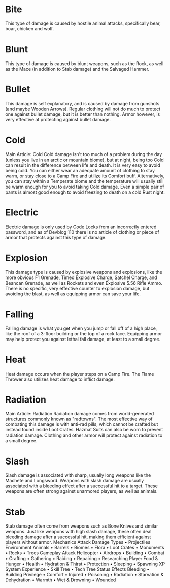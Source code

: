 #  Bite

This type of damage is caused by hostile animal attacks, specifically bear, boar, chicken and wolf.
#  Blunt

This type of damage is caused by blunt weapons, such as the Rock, as well as the Mace (in addition to Stab damage) and the Salvaged Hammer.
#  Bullet

This damage is self explanatory, and is caused by damage from gunshots (and maybe Wooden Arrows). Regular clothing will not do much to protect one against bullet damage, but it is better than nothing. Armor however, is very effective at protecting against bullet damage.
#  Cold

Main Article: Cold
Cold damage isn't too much of a problem during the day (unless you live in an arctic or mountain biome), but at night, being too Cold can result in the difference between life and death. It is very easy to avoid being cold. You can either wear an adequate amount of clothing to stay warm, or stay close to a Camp Fire and utilize its Comfort buff. Alternatively, you can stay within a Temperate biome and the temperature will usually still be warm enough for you to avoid taking Cold damage. Even a simple pair of pants is almost good enough to avoid freezing to death on a cold Rust night.
#  Electric

Electric damage is only used by Code Locks from an incorrectly entered password, and as of Devblog 110 there is no article of clothing or piece of armor that protects against this type of damage.
#  Explosion

This damage type is caused by explosive weapons and explosions, like the more obvious F1 Grenade, Timed Explosive Charge, Satchel Charge, and Beancan Grenade, as well as Rockets and even Explosive 5.56 Rifle Ammo. There is no specific, very effective counter to explosion damage, but avoiding the blast, as well as equipping armor can save your life.
#  Falling

Falling damage is what you get when you jump or fall off of a high place, like the roof of a 3-floor building or the top of a rock face. Equipping armor may help protect you against lethal fall damage, at least to a small degree.
#  Heat

Heat damage occurs when the player steps on a Camp Fire. The Flame Thrower also utilizes heat damage to inflict damage.
#  Radiation

Main Article: Radiation
Radiation damage comes from world-generated structures commonly known as "radtowns". The most effective way of combating this damage is with anti-rad pills, which cannot be crafted but instead found inside Loot Crates. Hazmat Suits can also be worn to prevent radiation damage. Clothing and other armor will protect against radiation to a small degree.
#  Slash

Slash damage is associated with sharp, usually long weapons like the Machete and Longsword. Weapons with slash damage are usually associated with a bleeding effect after a successful hit to a target. These weapons are often strong against unarmored players, as well as animals.
#  Stab

Stab damage often come from weapons such as Bone Knives and similar weapons. Just like weapons with high slash damage, these often deal bleeding damage after a successful hit, making them efficient against players without armor.
Mechanics
Attack
Damage Types • Projectiles
Environment
Animals • Barrels • Biomes • Flora • Loot Crates • Monuments • Rocks • Trees
Gameplay
Attack Helicopter • Airdrops • Building • Combat • Crafting • Gathering • Raiding • Repairing • Researching
Player
Food & Hunger • Health • Hydration & Thirst • Protection • Sleeping • Spawning
XP System
Experience • Skill Tree • Tech Tree
Status Effects
Bleeding • Building Privilege • Comfort • Injured • Poisoning • Radiation • Starvation & Dehydration • Warmth • Wet & Drowning • Wounded
